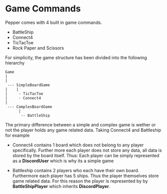 # Game Commands
Pepper comes with 4 built in game commands.

 * BattleShip
 * Connect4
 * TicTacToe
 * Rock Paper and Scissors

For simplicity, the game structure has been divided into the following hierarchy
```
Game
|                      
|                      
 --- SimpleBoardGame 
|    |
|     - TicTacToe  
|     - Connect4  
|
 --- ComplexBoardGame 
      |
       -- BattleShip
```
The primary difference between a simple and complex game is wether or not the player holds any game related data.
Taking Connect4 and Battleship for example

* Connect4 contains 1 board which does not belong to any player specifically. Further more each player does not store any data, all data is stored by the board itself. Thus: Each player can be simply represented as a **DiscordUser** which is why its a simple game

* Battleship contains 2 players who each have their own board. Furthermore each player has 5 ships. Thus the player themselves store game related data. For this reason the player is represented by by **BattleShipPlayer** which inherits **DiscordPlayer**.

